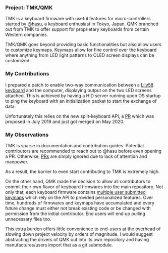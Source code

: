 ### Project: TMK/QMK

TMK is a keyboard firmware with useful features for micro-controllers started by [@hasu](https://github.com/tmk), a keyboard enthusiast in Tokyo, Japan.
QMK branched out from TMK to offer support for proprietary keyboards from certain Western companies. 

TMK/QMK goes beyond providing basic functionalities but also allow users to customize keymaps.
Keymaps allow for fine control over the keyboard where anything from LED light patterns to OLED screen displays can be customized.

### My Contributions

I prepared a patch to enable two-way communication between a [Lily58 keyboard](https://github.com/kata0510/Lily58) and the computer, displaying output on the two LED screens attached. 
This is achieved by having a HID server running upon OS startup to ping the keyboard with an initialization packet to start the exchange of data. 

Unfortunately this relies on the new split-keyboard API, a [PR](https://github.com/qmk/qmk_firmware/pull/6260#issuecomment-620291169) which was proposed in July 2019 and just got merged on May 2020.

### My Observations

TMK is sparse in documentation and contribution guides.
Potential contributors are recommended to reach out to @hasu before even opening a PR.
Otherwise, [PRs](https://github.com/tmk/tmk_keyboard/pulls) are simply ignored due to lack of attention and manpower. 

As a result, the barrier to even start contributing to TMK is extremely high.

On the other hand, QMK made the decision to allow all contributors to commit their own flavor of keyboard firmwares into the main repository.
Not only that, each keyboard firmware contains [multiple user submitted keymaps](https://github.com/qmk/qmk_firmware/tree/master/keyboards/lets_split/keymaps) which rely on the API to provided personalized features.
Over time, hundreds of firmwares and keymaps have accumulated and every future change must either not break existing code or be changed with permission from the initial contributor.
End users will end up pulling unnecessary files too.

This extra burden offers little convenience to end-users at the overhead of slowing down project velocity by orders of magnitude. 
I would suggest abstracting the drivers of QMK out into its own repository and having manufactures/users import that as a git submodule.
